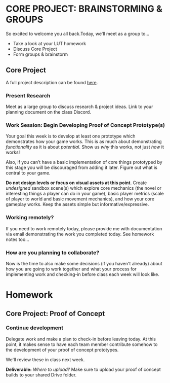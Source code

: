 # CORE PROJECT: BRAINSTORMING & GROUPS
So excited to welcome you all back.Today, we'll meet as a group to...
- Take a look at your LUT homework
- Discuss Core Project
- Form groups & brainstorm

## Core Project

A full project description can be found [here](https://docs.google.com/document/d/1tDOYw7MyPxJZYdS6a-K1kuao_4ohD3uiCvcKuJpBMBE/edit?usp=sharing).

### Present Research
Meet as a large group to discuss research & project ideas. Link to your planning document on the class Discord.

### Work Session: Begin Developing Proof of Concept Prototype(s) 
Your goal this week is to develop at least one prototype which demonstrates how your game works. This is as much about demonstrating _functionality_ as it is about _potential_. Show us _why_ this works, not just _how_ it works!

Also, if you can’t have a basic implementation of core things prototyped by this stage you will be discouraged from adding it later. Figure out what is central to your game.

__Do not design levels or focus on visual assets at this point__. Create _undesigned_ sandbox scene(s) which explore core mechanics (the novel or interesting things a player can do in your game), basic player metrics (scale of player to world and basic movement mechanics), and how your core gameplay works. Keep the assets simple but informative/expressive.

### Working remotely?
If you need to work remotely today, please provide me with documentation via email demonstrating the work you completed today. See homework notes too...

### How are you planning to collaborate?
Now is the time to also make some decisions (if you haven't already) about how you are going to work together and what your process for implementing work and checking-in before class each week will look like.

# Homework

## Core Project: Proof of Concept

### Continue development
Delegate work and make a plan to check-in before leaving today. At this point, it makes sense to have each team member contribute somehow to the development of your proof of concept prototypes.

We'll review these in class next week.

__Deliverable:__
_Where to upload?_ Make sure to upload your proof of concept builds to your shared Drive folder.